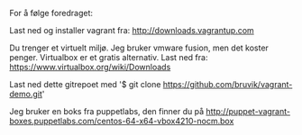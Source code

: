 For å følge foredraget:

Last ned og installer vagrant fra: http://downloads.vagrantup.com 

Du trenger et virtuelt miljø. Jeg bruker vmware fusion, men det koster penger. Virtualbox er et gratis alternativ. Last ned fra: https://www.virtualbox.org/wiki/Downloads

Last ned dette gitrepoet med '$ git clone https://github.com/bruvik/vagrant-demo.git'

Jeg bruker en boks fra puppetlabs, den finner du på http://puppet-vagrant-boxes.puppetlabs.com/centos-64-x64-vbox4210-nocm.box
